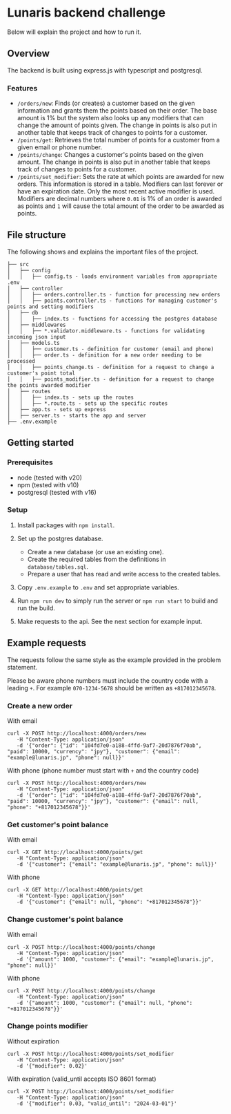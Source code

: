 # Lunaris backend challenge

Below will explain the project and how to run it.

## Overview

The backend is built using express.js with typescript and postgresql.

### Features

- `/orders/new`: Finds (or creates) a customer based on the given information and grants them the points based on their order. The base amount is 1% but the system also looks up any modifiers that can change the amount of points given. The change in points is also put in another table that keeps track of changes to points for a customer.
- `/points/get`: Retrieves the total number of points for a customer from a given email or phone number.
- `/points/change`: Changes a customer's points based on the given amount. The change in points is also put in another table that keeps track of changes to points for a customer.
- `/points/set_modifier`: Sets the rate at which points are awarded for new orders. This information is stored in a table. Modifiers can last forever or have an expiration date. Only the most recent active modifier is used. Modifiers are decimal numbers where `0.01` is 1% of an order is awarded as points and `1` will cause the total amount of the order to be awarded as points.

## File structure

The following shows and explains the important files of the project.

```
├── src
│   ├── config
│   │   ├── config.ts - loads environment variables from appropriate .env
│   ├── controller
│   │   ├── orders.controller.ts - function for processing new orders
│   │   ├── points.controller.ts - functions for managing customer's points and setting modifiers
│   ├── db
│   │   ├── index.ts - functions for accessing the postgres database
│   ├── middlewares
│   │   ├── *.validator.middleware.ts - functions for validating incoming json input
│   ├── models.ts
│   │   ├── customer.ts - definition for customer (email and phone)
│   │   ├── order.ts - definition for a new order needing to be processed
│   │   ├── points_change.ts - definition for a request to change a customer's point total
│   │   ├── points_modifier.ts - definition for a request to change the points awarded modifier
│   ├── routes
│   │   ├── index.ts - sets up the routes
│   │   ├── *.route.ts - sets up the specific routes
│   ├── app.ts - sets up express
│   ├── server.ts - starts the app and server
├── .env.example
```

## Getting started

### Prerequisites

- node (tested with v20)
- npm (tested with v10)
- postgresql (tested with v16)

### Setup

1. Install packages with `npm install`.

2. Set up the postgres database.

    - Create a new database (or use an existing one).
    - Create the required tables from the definitions in `database/tables.sql`.
    - Prepare a user that has read and write access to the created tables.

3. Copy `.env.example` to `.env` and set appropriate variables.

4. Run `npm run dev` to simply run the server or `npm run start` to build and run the build.

5. Make requests to the api. See the next section for example input.

## Example requests

The requests follow the same style as the example provided in the problem statement.

Please be aware phone numbers must include the country code with a leading `+`. For example `070-1234-5678` should be written as `+817012345678`.

### Create a new order

With email
``` 
curl -X POST http://localhost:4000/orders/new
   -H "Content-Type: application/json"
   -d '{"order": {"id": "104fd7e0-a188-4ffd-9af7-20d7876f70ab", "paid": 10000, "currency": "jpy"}, "customer": {"email": "example@lunaris.jp", "phone": null}}'
```

With phone (phone number must start with `+` and the country code)
``` 
curl -X POST http://localhost:4000/orders/new
   -H "Content-Type: application/json"
   -d '{"order": {"id": "104fd7e0-a188-4ffd-9af7-20d7876f70ab", "paid": 10000, "currency": "jpy"}, "customer": {"email": null, "phone": "+817012345678"}}'
```

### Get customer's point balance

With email
``` 
curl -X GET http://localhost:4000/points/get
   -H "Content-Type: application/json"
   -d '{"customer": {"email": "example@lunaris.jp", "phone": null}}'
```

With phone
``` 
curl -X GET http://localhost:4000/points/get
   -H "Content-Type: application/json"
   -d '{"customer": {"email": null, "phone": "+817012345678"}}'
```

### Change customer's point balance

With email
``` 
curl -X POST http://localhost:4000/points/change
   -H "Content-Type: application/json"
   -d '{"amount": 1000, "customer": {"email": "example@lunaris.jp", "phone": null}}'
```

With phone
``` 
curl -X POST http://localhost:4000/points/change
   -H "Content-Type: application/json"
   -d '{"amount": 1000, "customer": {"email": null, "phone": "+817012345678"}}'
```

### Change points modifier

Without expiration
``` 
curl -X POST http://localhost:4000/points/set_modifier
   -H "Content-Type: application/json"
   -d '{"modifier": 0.02}'
```

With expiration (valid_until accepts ISO 8601 format)
``` 
curl -X POST http://localhost:4000/points/set_modifier
   -H "Content-Type: application/json"
   -d '{"modifier": 0.03, "valid_until": "2024-03-01"}'
```
